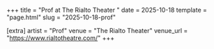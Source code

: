 +++
title = "Prof at The Rialto Theater "
date = 2025-10-18
template = "page.html"
slug = "2025-10-18-prof"

[extra]
artist = "Prof"
venue = "The Rialto Theater"
venue_url = "https://www.rialtotheatre.com/"
+++
